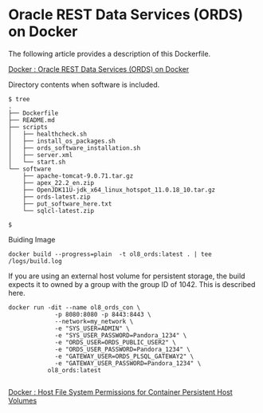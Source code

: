 # Oracle REST Data Services (ORDS) on Docker

The following article provides a description of this Dockerfile.

[Docker : Oracle REST Data Services (ORDS) on Docker](https://oracle-base.com/articles/linux/docker-oracle-rest-data-services-ords-on-docker)

Directory contents when software is included.

```
$ tree
.
├── Dockerfile
├── README.md
├── scripts
│   ├── healthcheck.sh
│   ├── install_os_packages.sh
│   ├── ords_software_installation.sh
│   ├── server.xml
│   └── start.sh
└── software
    ├── apache-tomcat-9.0.71.tar.gz
    ├── apex_22.2_en.zip
    ├── OpenJDK11U-jdk_x64_linux_hotspot_11.0.18_10.tar.gz
    ├── ords-latest.zip
    ├── put_software_here.txt
    └── sqlcl-latest.zip

$
```


Buiding Image

```
docker build --progress=plain  -t ol8_ords:latest . | tee /logs/build.log

```


If you are using an external host volume for persistent storage, the build expects it to owned by a group with the group ID of 1042. This is described here.






```
docker run -dit --name ol8_ords_con \
             -p 8080:8080 -p 8443:8443 \
             --network=my_network \
             -e "SYS_USER=ADMIN" \
             -e "SYS_USER_PASSWORD=Pandora_1234" \
             -e "ORDS_USER=ORDS_PUBLIC_USER2" \
             -e "ORDS_USER_PASSWORD=Pandora_1234" \
             -e "GATEWAY_USER=ORDS_PLSQL_GATEWAY2" \
             -e "GATEWAY_USER_PASSWORD=Pandora_1234" \
           ol8_ords:latest


```



[Docker : Host File System Permissions for Container Persistent Host Volumes](https://oracle-base.com/articles/linux/docker-host-file-system-permissions-for-container-persistent-host-volumes)

